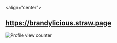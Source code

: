 <align="center">
 ## https://brandylicious.straw.page


 ![Profile view counter](https://komarev.com/ghpvc/?username=SOULLESS-SONIC&color=BB6191&label=PROFILE+VIEWS.)

